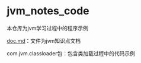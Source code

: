 # jvm_notes_code
本仓库为jvm学习过程中的程序示例

[doc.md](https://github.com/Macky-He/jvm_notes_code/blob/master/doc.md)：文件为jvm知识点文档

com.jvm.classloader包：包含类加载过程中的代码示例
